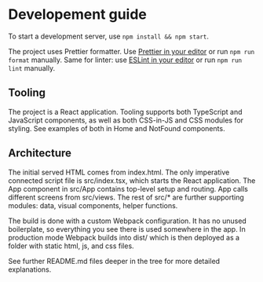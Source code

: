 # Developement guide

To start a development server, use `npm install && npm start`.

The project uses Prettier formatter. Use [Prettier in your editor](https://prettier.io/docs/en/editors.html) or run `npm run format` manually. Same for linter: use [ESLint in your editor](https://eslint.org/docs/user-guide/integrations) or run `npm run lint` manually.

## Tooling

The project is a React application. Tooling supports both TypeScript and JavaScript components, as well as both CSS-in-JS and CSS modules for styling. See examples of both in Home and NotFound components.

## Architecture

The initial served HTML comes from index.html. The only imperative connected script file is src/index.tsx, which starts the React application. The App component in src/App contains top-level setup and routing. App calls different screens from src/views. The rest of src/\* are further supporting modules: data, visual components, helper functions.

The build is done with a custom Webpack configuration. It has no unused boilerplate, so everything you see there is used somewhere in the app. In production mode Webpack builds into dist/ which is then deployed as a folder with static html, js, and css files.

See further README.md files deeper in the tree for more detailed explanations.
